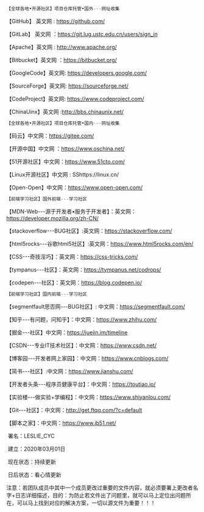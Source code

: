 ```js
【全球各地•开源社区】项目仓库托管•国外---网址收集
```

【GitHub】 英文网  :   https://github.com/

【GitLab】 英文网   ：https://git.lug.ustc.edu.cn/users/sign_in

【Apache】英文网    :  http://www.apache.org/

【Bitbucket】英文网  ：https://bitbucket.org/

【GoogleCode】英文网:  https://developers.google.com/

【SourceForge】英文网:  https://sourceforge.net/

【CodeProject】英文网:   https://www.codeproject.com/

【ChinaUinx】英文网  :http://bbs.chinaunix.net/

```js
【全球各地•开源社区】项目仓库托管•国内---网址收集
```

【码云】中文网：https://gitee.com/

【开源中国】中文网 ：https://www.oschina.net/

【51开源社区】中文网：https://www.51cto.com/

【Linux开源社区】中文网 :  SShttps://linux.cn/

【Open-Open】中文网：https://www.open-open.com/

```js
【前端学习社区】国外前端---学习社区
```

【MDN-Web---源于开发者•服务于开发者】：英文网：https://developer.mozilla.org/zh-CN/

【stackoverflow---BUG社区】:英文网：https://stackoverflow.com/     

【html5rocks---谷歌html5社区】:英文网：https://www.html5rocks.com/en/

【CSS---奇技淫巧】：英文网：https://css-tricks.com/

【tympanus---社区】：英文网：https://tympanus.net/codrops/

【codepen---社区】：英文网：https://blog.codepen.io/

```js
【前端学习社区】国内前端---学习社区
```

【segmentfault思否网---BUG社区】: 中文网：https://segmentfault.com/

【知乎---有问题，问知乎】：中文网：https://www.zhihu.com/

【掘金---社区】中文网：https://juejin.im/timeline

【CSDN---专业IT技术社区】：中文网：https://www.csdn.net/

【博客园---开发者网上家园】：中文网：https://www.cnblogs.com/

【简书---社区】:中文网：https://www.jianshu.com/

【开发者头条---程序员健康平台】：中文网：https://toutiao.io/

【实验楼---做实验+学编程】：中文网：https://www.shiyanlou.com/

【Git---社区】：中文网：http://get.ftqq.com/?c=default

【脚本之家】：中文网：https://www.jb51.net/                                                                                    

​                                                                                                                                                      署名：LESLIE_CYC

​                                                                                                                                                      建立：2020年03月01日 

​                                                                                                                                                      现在状态：持续更新                                    

​                                                                                                                                                      日后状态：看心情更新     

注意：若团队成员中其中一个成员更改过重要的文件内容，就必须要署上更改者名字+日志详细描述，目的：为防止若文件出了问题里，就可以马上定位出问题所在，可以马上找到对应的解决方案，一切以源文件为重要！！！

​                

​               




